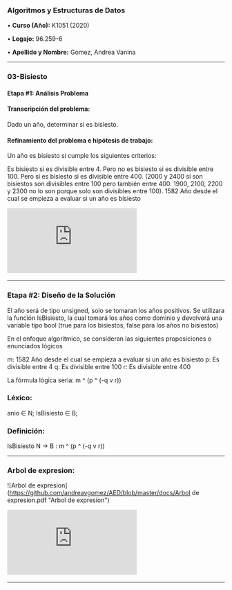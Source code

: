   
### **Algoritmos y Estructuras de Datos**

• **Curso (Año):** K1051 (2020)

• **Legajo:** 96.259-6 

• **Apellido y Nombre:** Gomez, Andrea Vanina

---
### 03-Bisiesto

#### **Etapa #1: Análisis Problema**
#### Transcripción del problema:
Dado un año, determinar si es bisiesto.

#### Refinamiento del problema e hipótesis de trabajo: 
Un año es bisiesto si cumple los siguientes criterios:

Es bisiesto si es divisible entre 4.
Pero no es bisiesto si es divisible entre 100.
Pero sí es bisiesto si es divisible entre 400. (2000 y 2400 sí son bisiestos son divisibles entre 100 pero también entre 400. 1900, 2100, 2200 y 2300 no lo son porque solo son divisibles entre 100).
1582 Año desde el cual se empieza a evaluar si un año es bisiesto

![IPO](https://github.com/andreavgomez/AED/blob/master/docs/ipo_bisiesto.pdf "modelo IPO")

---
### **Etapa #2: Diseño de la Solución**

El año será de tipo unsigned, solo se tomaran los años positivos. Se utilizara la función IsBisiesto, la cual tomará los años como dominio y devolverá una variable tipo bool (true para los bisiestos, false para los años no bisiestos)

En el enfoque algorítmico, se consideran las siguientes proposiciones o enunciados lógicos

m: 1582 Año desde el cual se empieza a evaluar si un año es bisiesto
p: Es divisible entre 4
q: Es divisible entre 100
r: Es divisible entre 400

La fórmula lógica seria:  m ^ (p ^ (-q v r))

### Léxico:
anio ∈ N; IsBisiesto ∈ B;

### Definición:
IsBisiesto N -> B : m ^ (p ^ (-q v r))

---
### Arbol de expresion:

  ![Arbol de expresion](https://github.com/andreavgomez/AED/blob/master/docs/Arbol de expresion.pdf "Arbol de expresion")
  
  ![Arbol de expresion](https://github.com/andreavgomez/AED/blob/master/03-Bisiesto/Arbol%20de%20expresion.pdf "Arbol de expresion")

---
